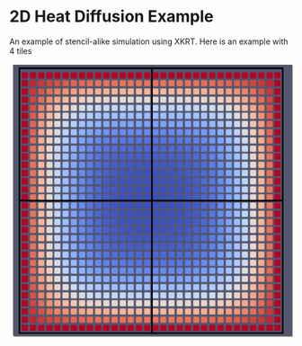 # 2D Heat Diffusion Example

An example of stencil-alike simulation using XKRT.
Here is an example with 4 tiles

![Alt Text](images/example.png)
